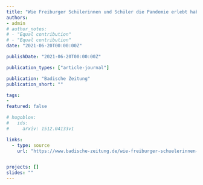 ```yaml
---
title: "Wie Freiburger Schülerinnen und Schüler die Pandemie erlebt haben"
authors:
- admin
# author_notes:
# - "Equal contribution"
# - "Equal contribution"
date: "2021-06-20T00:00:00Z"

publishDate: "2021-06-20T00:00:00Z"

publication_types: ["article-journal"]

publication: "Badische Zeitung"
publication_short: ""

tags:
- 
featured: false

# hugoblox:
#   ids:
#     arxiv: 1512.04133v1

links:
  - type: source
    url: "https://www.badische-zeitung.de/wie-freiburger-schuelerinnen-und-schueler-die-pandemie-erlebt-haben"


projects: []
slides: ""
---
```

